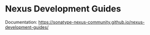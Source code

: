 # Nexus Development Guides
Documentation: https://sonatype-nexus-community.github.io/nexus-development-guides/
